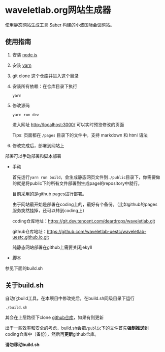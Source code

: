 # waveletlab.org网站生成器

使用静态网站生成工具 [Saber](https://github.com/egoist/saber) 构建的小波国际会议网站。

## 使用指南

1. 安装 [node.js](https://nodejs.org/zh-cn/)
2. 安装 [yarn](https://yarnpkg.com/zh-Hant/)
3. git clone 这个仓库并进入这个目录
4. 安装所有依赖：在仓库目录下执行
    ```
    yarn
    ```
5. 修改源码
   ```
   yarn run dev
   ```
   进入网址 [http://localhost:3000/](http://localhost:3000/) 可以实时预览修改的页面

   Tips: 页面都在 `/pages` 目录下的文件中，支持 markdown 和 html 语法

6. 修改完成后，部署到网站上

  部署可以手动部署和脚本部署

  - 手动

    首先运行`yarn run build`，会生成静态网页文件到`./public`目录下，你需要做的就是将public下的所有文件部署到生成page的repository中就行。

    目前采用的是github pages进行部署。

    由于网站最开始是部署在coding上的，最好有个备份。（比如github的pages服务突然挂掉，还可以转到coding上）

    coding仓库地址：https://git.dev.tencent.com/deardrops/waveletlab.git

    github仓库地址：https://github.com/waveletlab-uestc/waveletlab-uestc.github.io.git

    纯静态网站部署在github上需要关闭jekyll

  - 脚本

  参见下面的build.sh

## 关于build.sh

自动化build工具，在本项目中修改完后，在build.sh同级目录下运行
```
./build.sh
```
其会在上层路径下clone [github仓库](https://github.com/waveletlab-uestc/waveletlab-uestc.github.io.git)，如果有则更新

出于一些效率和安全的考虑，build.sh会把`/public`下的文件首先**强制推送**到coding仓库中（备份），然后再**更新**github仓库。

**请勿移动build.sh**

